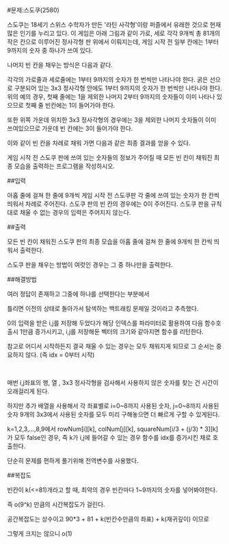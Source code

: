 #문제:스도쿠(2580)

스도쿠는 18세기 스위스 수학자가 만든 '라틴 사각형'이랑 퍼즐에서 유래한 것으로 현재 많은 인기를 누리고 있다. 이 게임은 아래 그림과 같이 가로, 세로 각각 9개씩 총 81개의 작은 칸으로 이루어진 정사각형 판 위에서 이뤄지는데, 게임 시작 전 일부 칸에는 1부터 9까지의 숫자 중 하나가 쓰여 있다.


나머지 빈 칸을 채우는 방식은 다음과 같다.


각각의 가로줄과 세로줄에는 1부터 9까지의 숫자가 한 번씩만 나타나야 한다.
굵은 선으로 구분되어 있는 3x3 정사각형 안에도 1부터 9까지의 숫자가 한 번씩만 나타나야 한다.
위의 예의 경우, 첫째 줄에는 1을 제외한 나머지 2부터 9까지의 숫자들이 이미 나타나 있으므로 첫째 줄 빈칸에는 1이 들어가야 한다.


또한 위쪽 가운데 위치한 3x3 정사각형의 경우에는 3을 제외한 나머지 숫자들이 이미 쓰여있으므로 가운데 빈 칸에는 3이 들어가야 한다.



이와 같이 빈 칸을 차례로 채워 가면 다음과 같은 최종 결과를 얻을 수 있다.



게임 시작 전 스도쿠 판에 쓰여 있는 숫자들의 정보가 주어질 때 모든 빈 칸이 채워진 최종 모습을 출력하는 프로그램을 작성하시오.

##입력

아홉 줄에 걸쳐 한 줄에 9개씩 게임 시작 전 스도쿠판 각 줄에 쓰여 있는 숫자가 한 칸씩 띄워서 차례로 주어진다. 스도쿠 판의 빈 칸의 경우에는 0이 주어진다. 스도쿠 판을 규칙대로 채울 수 없는 경우의 입력은 주어지지 않는다.

##출력

모든 빈 칸이 채워진 스도쿠 판의 최종 모습을 아홉 줄에 걸쳐 한 줄에 9개씩 한 칸씩 띄워서 출력한다.

스도쿠 판을 채우는 방법이 여럿인 경우는 그 중 하나만을 출력한다.

##해결방법

여러 정답이 존재하고 그중에 하나를 선택한다는 부분에서

틀리면 이전의 상태로 돌아가서 탐색하는 백트래킹 문제일 것이라고 추측했다.

0의 입력을 받은 i,j를 저장해 두었다가 해당 인덱스를 파라미터로 활용하여 다음 함수호출시 1만큼 증가시키고, i,j를 저장해둔 벡터의 크기와 같아지면 함수를 리턴한다.

참고로 어디서 시작하든지 결국 채울 수 있는 경우는 모두 채워지게 되므로 그 순서는 중요하지 않다. (즉 idx = 0부터 시작)

<br/>

매번 i,j좌표의 행, 열 , 3x3 정사각형을 검사해서 사용하지 않은 숫자를 찾는 건 시간이 오래걸리게 된다.

하지만 추가 배열을 사용해서 각 좌표별로 i=0~8까지 사용된 숫자, j=0~8까지 사용된 숫자
9개의  3x3에서 사용된 숫자를 모두 미리 구해놓으면 더 빠르게 구할 수 있게된다.

k=1,2,3,...,8,9에서 rowNum[i][k], colNum[j][k], squareNum[i/3 + (j/3) * 3][k]가 모두 false인 경우, 즉 k가 i,j에 들어갈 수 있는 경우 함수를 idx를 증가시킨 채로 호출한다.

단순히 문제를 편하게 풀기위해 전역변수를 사용했다.

##복잡도

빈칸이 k(<=81)개라고 할 때, 최악의 경우 빈칸마다 1~9까지의 숫자를 넣어봐야한다.

즉 o(9^k) 만큼의 시간복잡도가 걸린다.

공간복잡도는 상수이고 90*3 + 81 + k(빈칸수만큼의 좌표) + k(재귀깊이) 이므로 

그렇게 크지는 않으니 o(1)

